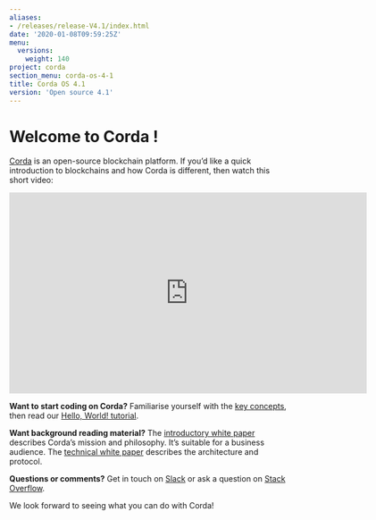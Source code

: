 ```yaml
---
aliases:
- /releases/release-V4.1/index.html
date: '2020-01-08T09:59:25Z'
menu:
  versions:
    weight: 140
project: corda
section_menu: corda-os-4-1
title: Corda OS 4.1
version: 'Open source 4.1'
---
```

# Welcome to Corda !

[Corda](https://www.corda.net/) is an open-source blockchain platform. If you’d like a quick introduction to blockchains and how Corda is different, then watch this short video:

<embed>
<iframe src="https://player.vimeo.com/video/205410473" width="640" height="360" frameborder="0" webkitallowfullscreen="true" mozallowfullscreen="true" allowfullscreen="true"></iframe>
</embed>


**Want to start coding on Corda?** Familiarise yourself with the [key concepts](key-concepts.md), then read
our [Hello, World! tutorial](hello-world-introduction.md).

**Want background reading material?** The [introductory white paper](https://www.r3.com/white-papers/the-corda-platform-an-introduction-whitepaper/) describes Corda’s mission and philosophy. It’s suitable for a business
audience. The [technical white paper](https://www.r3.com/white-papers/corda-technical-whitepaper/) describes the architecture and protocol.

**Questions or comments?** Get in touch on [Slack](http://cordaledger.slack.com/) or ask a question on
[Stack Overflow](https://stackoverflow.com/questions/tagged/corda).

We look forward to seeing what you can do with Corda!
